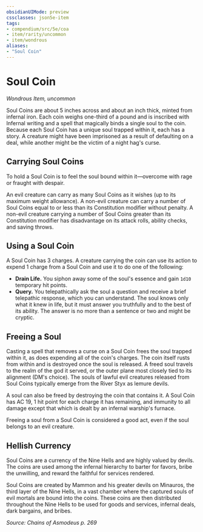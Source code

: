 ```yaml
---
obsidianUIMode: preview
cssclasses: json5e-item
tags:
- compendium/src/5e/coa
- item/rarity/uncommon
- item/wondrous
aliases: 
- "Soul Coin"
---
```

# Soul Coin
*Wondrous Item, uncommon*  


Soul Coins are about 5 inches across and about an inch thick, minted from infernal iron. Each coin weighs one-third of a pound and is inscribed with Infernal writing and a spell that magically binds a single soul to the coin. Because each Soul Coin has a unique soul trapped within it, each has a story. A creature might have been imprisoned as a result of defaulting on a deal, while another might be the victim of a night hag's curse.

## Carrying Soul Coins

To hold a Soul Coin is to feel the soul bound within it—overcome with rage or fraught with despair.

An evil creature can carry as many Soul Coins as it wishes (up to its maximum weight allowance). A non-evil creature can carry a number of Soul Coins equal to or less than its Constitution modifier without penalty. A non-evil creature carrying a number of Soul Coins greater than its Constitution modifier has disadvantage on its attack rolls, ability checks, and saving throws.

## Using a Soul Coin

A Soul Coin has 3 charges. A creature carrying the coin can use its action to expend 1 charge from a Soul Coin and use it to do one of the following:

- **Drain Life.** You siphon away some of the soul's essence and gain `1d10` temporary hit points.  
- **Query.** You telepathically ask the soul a question and receive a brief telepathic response, which you can understand. The soul knows only what it knew in life, but it must answer you truthfully and to the best of its ability. The answer is no more than a sentence or two and might be cryptic.  

## Freeing a Soul

Casting a spell that removes a curse on a Soul Coin frees the soul trapped within it, as does expending all of the coin's charges. The coin itself rusts from within and is destroyed once the soul is released. A freed soul travels to the realm of the god it served, or the outer plane most closely tied to its alignment (DM's choice). The souls of lawful evil creatures released from Soul Coins typically emerge from the River Styx as lemure devils.

A soul can also be freed by destroying the coin that contains it. A Soul Coin has AC 19, 1 hit point for each charge it has remaining, and immunity to all damage except that which is dealt by an infernal warship's furnace.

Freeing a soul from a Soul Coin is considered a good act, even if the soul belongs to an evil creature.

## Hellish Currency

Soul Coins are a currency of the Nine Hells and are highly valued by devils. The coins are used among the infernal hierarchy to barter for favors, bribe the unwilling, and reward the faithful for services rendered.

Soul Coins are created by Mammon and his greater devils on Minauros, the third layer of the Nine Hells, in a vast chamber where the captured souls of evil mortals are bound into the coins. These coins are then distributed throughout the Nine Hells to be used for goods and services, infernal deals, dark bargains, and bribes.

*Source: Chains of Asmodeus p. 269*